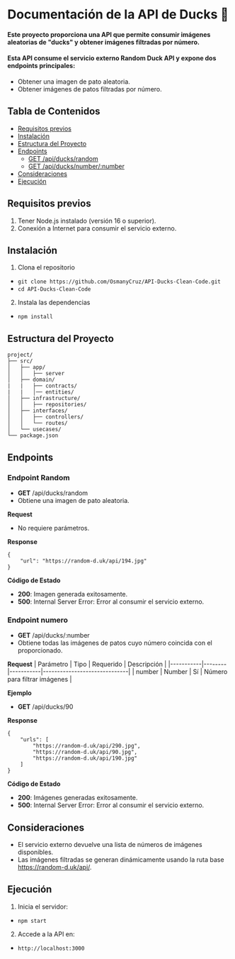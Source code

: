 # Documentación de la API de Ducks 🦆

#### Este proyecto proporciona una API que permite consumir imágenes aleatorias de "ducks" y obtener imágenes filtradas por número.
#### Esta API consume el servicio externo Random Duck API y expone dos endpoints principales:

- Obtener una imagen de pato aleatoria.
- Obtener imágenes de patos filtradas por número.


## Tabla de Contenidos
- [Requisitos previos](#requisitos-previos)
- [Instalación](#Instalación)
- [Estructura del Proyecto](#estructura-del-Proyecto)
- [Endpoints](#endpoints)
  - [GET /api/ducks/random](#endpoint-random)
  - [GET /api/ducks/number/:number](#endpoint-numero)
- [Consideraciones](#consideraciones)
- [Ejecución](#ejecución)

## Requisitos previos
1. Tener Node.js instalado (versión 16 o superior).
2. Conexión a Internet para consumir el servicio externo.
## Instalación
1. Clona el repositorio

- `git clone https://github.com/OsmanyCruz/API-Ducks-Clean-Code.git`
- `cd API-Ducks-Clean-Code`

2. Instala las dependencias
- `npm install`

## Estructura del Proyecto
~~~
project/
├── src/
│   ├── app/           
│   │   ├── server
│   ├── domain/  
|   |   ├── contracts/
|   |   │── entities/              
│   ├── infrastructure/        
│   │   ├── repositories/
│   ├── interfaces/  
│   │   ├── controllers/
│   │   └── routes/           
│   └── usecases/                
└── package.json

~~~

## Endpoints
### Endpoint Random
- **GET** /api/ducks/random
- Obtiene una imagen de pato aleatoria.

**Request**
- No requiere parámetros.

**Response**
~~~
{
    "url": "https://random-d.uk/api/194.jpg"
}
~~~

**Código de Estado**
- **200**: Imagen generada exitosamente.
- **500**: Internal Server Error: Error al consumir el servicio externo.

### Endpoint numero
- **GET** /api/ducks/:number
- Obtiene todas las imágenes de patos cuyo número coincida con el proporcionado.

**Request**
| Parámetro | Tipo   | Requerido | Descripción                  |
|-----------|--------|-----------|------------------------------|
| number    | Number | Sí        | Número para filtrar imágenes |

**Ejemplo**
- **GET** /api/ducks/90

**Response**
~~~
{
    "urls": [
        "https://random-d.uk/api/290.jpg",
        "https://random-d.uk/api/90.jpg",
        "https://random-d.uk/api/190.jpg"
    ]
}
~~~

**Código de Estado**
- **200**: Imágenes generadas exitosamente.
- **500**: Internal Server Error: Error al consumir el servicio externo.

## Consideraciones
- El servicio externo devuelve una lista de números de imágenes disponibles.
- Las imágenes filtradas se generan dinámicamente usando la ruta base https://random-d.uk/api/.
## Ejecución
1. Inicia el servidor:

- `npm start`
2. Accede a la API en:

- `http://localhost:3000`